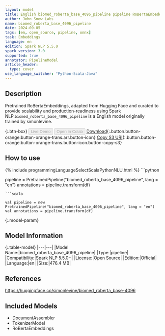 ```yaml
---
layout: model
title: English biomed_roberta_base_4096_pipeline pipeline RoBertaEmbeddings from simonlevine
author: John Snow Labs
name: biomed_roberta_base_4096_pipeline
date: 2024-09-05
tags: [en, open_source, pipeline, onnx]
task: Embeddings
language: en
edition: Spark NLP 5.5.0
spark_version: 3.0
supported: true
annotator: PipelineModel
article_header:
  type: cover
use_language_switcher: "Python-Scala-Java"
---
```


## Description

Pretrained RoBertaEmbeddings, adapted from Hugging Face and curated to provide scalability and production-readiness using Spark NLP.`biomed_roberta_base_4096_pipeline` is a English model originally trained by simonlevine.

{:.btn-box}
<button class="button button-orange" disabled>Live Demo</button>
<button class="button button-orange" disabled>Open in Colab</button>
[Download](https://s3.amazonaws.com/auxdata.johnsnowlabs.com/public/models/biomed_roberta_base_4096_pipeline_en_5.5.0_3.0_1725577503010.zip){:.button.button-orange.button-orange-trans.arr.button-icon}
[Copy S3 URI](s3://auxdata.johnsnowlabs.com/public/models/biomed_roberta_base_4096_pipeline_en_5.5.0_3.0_1725577503010.zip){:.button.button-orange.button-orange-trans.button-icon.button-copy-s3}

## How to use



<div class="tabs-box" markdown="1">
{% include programmingLanguageSelectScalaPythonNLU.html %}
```python

pipeline = PretrainedPipeline("biomed_roberta_base_4096_pipeline", lang = "en")
annotations =  pipeline.transform(df)   

```
```scala

val pipeline = new PretrainedPipeline("biomed_roberta_base_4096_pipeline", lang = "en")
val annotations = pipeline.transform(df)

```
</div>

{:.model-param}
## Model Information

{:.table-model}
|---|---|
|Model Name:|biomed_roberta_base_4096_pipeline|
|Type:|pipeline|
|Compatibility:|Spark NLP 5.5.0+|
|License:|Open Source|
|Edition:|Official|
|Language:|en|
|Size:|476.4 MB|

## References

https://huggingface.co/simonlevine/biomed_roberta_base-4096

## Included Models

- DocumentAssembler
- TokenizerModel
- RoBertaEmbeddings